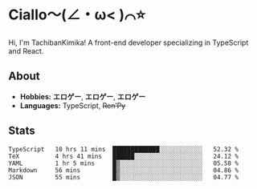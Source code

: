 # Ciallo～(∠・ω< )⌒⭐️

Hi, I'm TachibanKimika! A front-end developer specializing in TypeScript and React.

## About
- **Hobbies:** **エロゲー**, **エロゲー**, **エロゲー**
- **Languages:** TypeScript, ~~Ren’Py~~

## Stats
<!--START_SECTION:waka-->

```text
TypeScript   10 hrs 11 mins  █████████████░░░░░░░░░░░░   52.32 %
TeX          4 hrs 41 mins   ██████░░░░░░░░░░░░░░░░░░░   24.12 %
YAML         1 hr 5 mins     █▒░░░░░░░░░░░░░░░░░░░░░░░   05.58 %
Markdown     56 mins         █▒░░░░░░░░░░░░░░░░░░░░░░░   04.86 %
JSON         55 mins         █▒░░░░░░░░░░░░░░░░░░░░░░░   04.77 %
```

<!--END_SECTION:waka-->

<!-- ![Metrics](https://metrics.lecoq.io/TachibanaKimika?template=classic&base.activity=0&base.community=0&base.repositories=0&languages=1&isocalendar=1&isocalendar.duration=half-year&languages.limit=8&languages.sections=most-used&languages.colors=github&languages.threshold=0%25&languages.indepth=false&languages.recent.load=300&languages.recent.days=14&config.timezone=Asia%2FShanghai)
 -->
